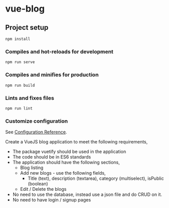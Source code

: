 # vue-blog

## Project setup
```
npm install
```

### Compiles and hot-reloads for development
```
npm run serve
```

### Compiles and minifies for production
```
npm run build
```

### Lints and fixes files
```
npm run lint
```

### Customize configuration
See [Configuration Reference](https://cli.vuejs.org/config/).


Create a VueJS blog application to meet the following requirements,

- The package vuetify should be used in the application
- The code should be in ES6 standards
- The application should have the following sections,
    - Blog listing
    - Add new blogs - use the following fields,
        - Title (text), description (textarea), category (multiselect), isPublic (boolean)
    - Edit / Delete the blogs
- No need to use the database, instead use a json file and do CRUD on it.
- No need to have login / signup pages
